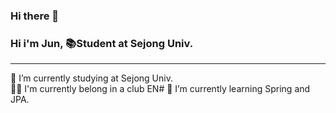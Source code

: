 ### Hi there 👋
<h3>Hi i'm Jun, 📚Student at Sejong Univ.</h3>
<hr/>

🏫 I’m currently studying at Sejong Univ.<br/>
🧑‍💻 I'm currently belong in a club EN#
📖 I’m currently learning Spring and JPA.
<!--
**iopp3423/iopp3423** is a ✨ _special_ ✨ repository because its `README.md` (this file) appears on your GitHub profile.

Here are some ideas to get you started:

- 🔭 I’m currently working on ...
- 🌱 I’m currently learning ...
- 👯 I’m looking to collaborate on ...
- 🤔 I’m looking for help with ...
- 💬 Ask me about ...
- 📫 How to reach me: ...
- 😄 Pronouns: ...
- ⚡ Fun fact: ...
-->
